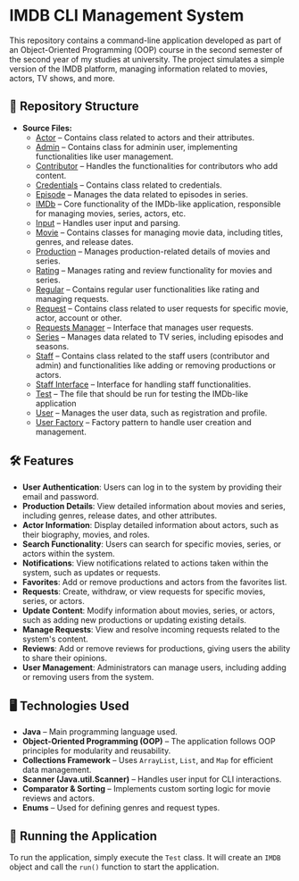 # IMDB CLI Management System

This repository contains a command-line application developed as part of an Object-Oriented Programming (OOP) course in the second semester of the second year of my studies at university. The project simulates a simple version of the IMDB platform, managing information related to movies, actors, TV shows, and more.

## 📂 Repository Structure

- **Source Files:**
  - [Actor](src/Actor.java)               – Contains class related to actors and their attributes.  
  - [Admin](src/Admin.java)               – Contains class for adminin user, implementing functionalities like user management.  
  - [Contributor](src/Contributor.java)   – Handles the functionalities for contributors who add content.  
  - [Credentials](src/Credentials.java)   – Contains class related to credentials.  
  - [Episode](src/Episode.java)           – Manages the data related to episodes in series.  
  - [IMDb](src/IMDB.java)                 – Core functionality of the IMDb-like application, responsible for managing movies, series, actors, etc.
  - [Input](src/Input.java)               – Handles user input and parsing.
  - [Movie](src/Movie.java)               – Contains classes for managing movie data, including titles, genres, and release dates.  
  - [Production](src/Production.java)     – Manages production-related details of movies and series.  
  - [Rating](src/Rating.java)             – Manages rating and review functionality for movies and series.  
  - [Regular](src/Regular.java)           – Contains regular user functionalities like rating and managing requests.  
  - [Request](src/Request.java)           – Contains class related to user requests for specific movie, actor, account or other.  
  - [Requests Manager](src/RequestsManager.java) – Interface that manages user requests.
  - [Series](src/Series.java)             – Manages data related to TV series, including episodes and seasons.  
  - [Staff](src/Staff.java)               – Contains class related to the staff users (contributor and admin) and functionalities like adding or removing productions or actors.  
  - [Staff Interface](src/StaffInterface.java) – Interface for handling staff functionalities.
  - [Test](src/Test.java)                 – The file that should be run for testing the IMDb-like application 
  - [User](src/User.java)                 – Manages the user data, such as registration and profile.  
  - [User Factory](src/UserFactory.java)   – Factory pattern to handle user creation and management.

 ## 🛠 Features 
- **User Authentication**: Users can log in to the system by providing their email and password.
- **Production Details**: View detailed information about movies and series, including genres, release dates, and other attributes.
- **Actor Information**: Display detailed information about actors, such as their biography, movies, and roles.
- **Search Functionality**: Users can search for specific movies, series, or actors within the system.
- **Notifications**: View notifications related to actions taken within the system, such as updates or requests.
- **Favorites**: Add or remove productions and actors from the favorites list.
- **Requests**: Create, withdraw, or view requests for specific movies, series, or actors.
- **Update Content**: Modify information about movies, series, or actors, such as adding new productions or updating existing details.
- **Manage Requests**: View and resolve incoming requests related to the system's content.
- **Reviews**: Add or remove reviews for productions, giving users the ability to share their opinions.
- **User Management**: Administrators can manage users, including adding or removing users from the system.

## 🖥️ Technologies Used  

- **Java** – Main programming language used.  
- **Object-Oriented Programming (OOP)** – The application follows OOP principles for modularity and reusability.  
- **Collections Framework** – Uses `ArrayList`, `List`, and `Map` for efficient data management.  
- **Scanner (Java.util.Scanner)** – Handles user input for CLI interactions.  
- **Comparator & Sorting** – Implements custom sorting logic for movie reviews and actors.  
- **Enums** – Used for defining genres and request types.  

## 🚀 Running the Application

To run the application, simply execute the `Test` class. It will create an `IMDB` object and call the `run()` function to start the application.
